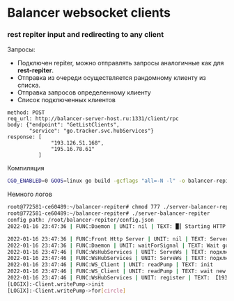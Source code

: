 # Balancer websocket clients
### rest repiter input and redirecting to any client

Запросы:  
- Подключен repiter, можно отправлять запросы аналогичные как для **rest-repiter**.
- Отправка из очереди осуществляется рандомному клиенту из списка.
- Отправка запросов определенному клиенту
- Список подключенных клиентов  
```(json)
method: POST
req_url: http://balancer-server-host.ru:1331/client/rpc
body: {"endpoint": "GetListClients",
       "service": "go.tracker.svc.hubServices"}
response: [
              "193.126.51.168",
              "195.16.78.61"
          ]
``` 


Компиляция
```sh
CGO_ENABLED=0 GOOS=linux go build -gcflags "all=-N -l" -o balancer-repiter
```

Немного логов
```sh
root@772581-ce60489:~/balancer-repiter# chmod 777 ./server-balancer-repiter 
root@772581-ce60489:~/balancer-repiter# ./server-balancer-repiter 
config path: /root/balancer-repiter/config.json
2022-01-16 23:47:36 | FUNC:Daemon | UNIT: nil | TEXT: █║ Starting HTTP Listener ▌│║ on port: 1331

2022-01-16 23:47:36 | FUNC:Front Http Server | UNIT: nil | TEXT: Server is started
2022-01-16 23:47:36 | FUNC:Daemon | UNIT: waitForSignal | TEXT: Wait got signal: exiting
2022-01-16 23:47:46 | FUNC:WsHubServices | UNIT: ServeWs | TEXT: подключение к HUB WS client 【193.16.51.168】
2022-01-16 23:47:46 | FUNC:WsHubServices | UNIT: ServeWs | TEXT: подключился WS client 【193.16.51.168】
2022-01-16 23:47:46 | FUNC:WS_Client | UNIT: readPump | TEXT: init
2022-01-16 23:47:46 | FUNC:WS_Client | UNIT: readPump | TEXT: wait new message from ws client
2022-01-16 23:47:46 | FUNC:WsHubServices | UNIT: register | TEXT: 【193.16.51.168】
[LOGIX]:-Client.writePump->init
[LOGIX]:-Client.writePump->for[circle]
```
